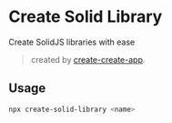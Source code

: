 # Create Solid Library

Create SolidJS libraries with ease

> created by [create-create-app](https://github.com/uetchy/create-create-app).

## Usage

```bash
npx create-solid-library <name>
```
